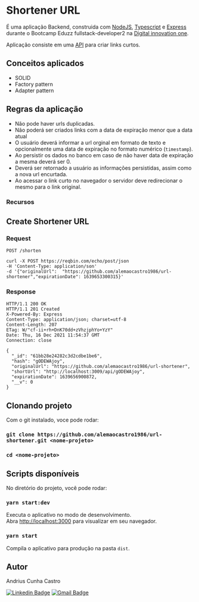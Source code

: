 # Shortener URL

É uma aplicação Backend, construida com [NodeJS](https://nodejs.org/en/), [Typescript](https://www.typescriptlang.org/) e [Express](https://expressjs.com/pt-br/) durante o Bootcamp Eduzz fullstack-developer2 na [Digital innovation one](https://web.dio.me/home).

Aplicação consiste em uma [API](https://pt.wikipedia.org/wiki/Interface_de_programa%C3%A7%C3%A3o_de_aplica%C3%A7%C3%B5es) para criar links curtos.

## Conceitos aplicados

- SOLID
- Factory pattern
- Adapter pattern

## Regras da aplicação

- Não pode haver urls duplicadas.
- Não poderá ser criados links com a data de expiração menor que a data atual
- O usuário deverá informar a url orginal em formato de texto e opcionalmente uma data de expiração no formato numérico (`timestamp`).
- Ao persistir os dados no banco em caso de não haver data de expiração a mesma deverá ser 0.
- Deverá ser retornado a usuário as informações persistidas, assim como a nova url encurtada.
- Ao acessar o link curto no navegador o servidor deve redirecionar o mesmo para o link original.

### Recursos

## Create Shortener URL

### Request

`POST /shorten`

    curl -X POST https://reqbin.com/echo/post/json
    -H 'Content-Type: application/son'
    -d '{"originalUrl":  "https://github.com/alemaocastro1986/url-shortener","expirationDate": 1639653300315}'

### Response

    HTTP/1.1 200 OK
    HTTP/1.1 201 Created
    X-Powered-By: Express
    Content-Type: application/json; charset=utf-8
    Content-Length: 207
    ETag: W/"cf-ii+rh+DnK70dd+zVhzjphYo+YzY"
    Date: Thu, 16 Dec 2021 11:54:37 GMT
    Connection: close

    {
      "_id": "61bb28e24282c3d2cdbe1be6",
      "hash": "gODEWAjoy",
      "originalUrl": "https://github.com/alemaocastro1986/url-shortener",
      "shortUrl": "http://localhost:3009/api/gODEWAjoy",
      "expirationDate": 1639656900872,
      "__v": 0
    }

## Clonando projeto

Com o git instalado, voce pode rodar:

### `git clone https://github.com/alemaocastro1986/url-shortener.git <nome-projeto>`

### `cd <nome-projeto>`

## Scripts disponíveis

No diretório do projeto, você pode rodar:

### `yarn start:dev`

Executa o aplicativo no modo de desenvolvimento.\
Abra [http://localhost:3000](http://localhost:3000) para visualizar em seu navegador.

### `yarn start`

Compila o aplicativo para produção na pasta `dist`.

## Autor

Andrius Cunha Castro

[![Linkedin Badge](https://img.shields.io/badge/-Andrius%20Cunha%20Castro-blue?style=social&logo=Linkedin&link=https://www.linkedin.com/in/andrius-cunha-castro/)](https://www.linkedin.com/in/andrius-cunha-castro/)
[![Gmail Badge](https://img.shields.io/badge/-alemaocastro1986@gmail.com-c14438?style=social&logo=Gmail&link=mailto:alemaocastro1986@gmail.com)](mailto:alemaocastro1986@gmail.com)
